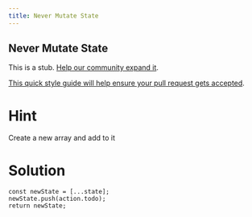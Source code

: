 ```yaml
---
title: Never Mutate State
---
```

## Never Mutate State

This is a stub. <a href='https://github.com/freecodecamp/guides/tree/master/src/pages/certifications/front-end-libraries/redux/never-mutate-state/index.md' target='_blank' rel='nofollow'>Help our community expand it</a>.

<a href='https://github.com/freecodecamp/guides/blob/master/README.md' target='_blank' rel='nofollow'>This quick style guide will help ensure your pull request gets accepted</a>.

<!-- The article goes here, in GitHub-flavored Markdown. Feel free to add YouTube videos, images, and CodePen/JSBin embeds  -->

# Hint
Create a new array and add to it

# Solution
`const newState = [...state];`<br />
`newState.push(action.todo);` <br/>
`return newState;`<br />

  
